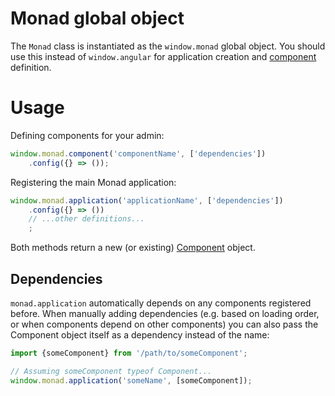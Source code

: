 # Monad global object
The `Monad` class is instantiated as the `window.monad` global object. You
should use this instead of `window.angular` for application creation and
[component](../overview/main.md#adding-components) definition.

# Usage
Defining components for your admin:

```javascript
window.monad.component('componentName', ['dependencies'])
    .config({} => ());
```

Registering the main Monad application:

```javascript
window.monad.application('applicationName', ['dependencies'])
    .config({} => ())
    // ...other definitions...
    ;
```

Both methods return a new (or existing) [Component](component.md) object.

## Dependencies
`monad.application` automatically depends on any components registered before.
When manually adding dependencies (e.g. based on loading order, or when
components depend on other components) you can also pass the Component object
itself as a dependency instead of the name:

```javascript
import {someComponent} from '/path/to/someComponent';

// Assuming someComponent typeof Component...
window.monad.application('someName', [someComponent]);
```

